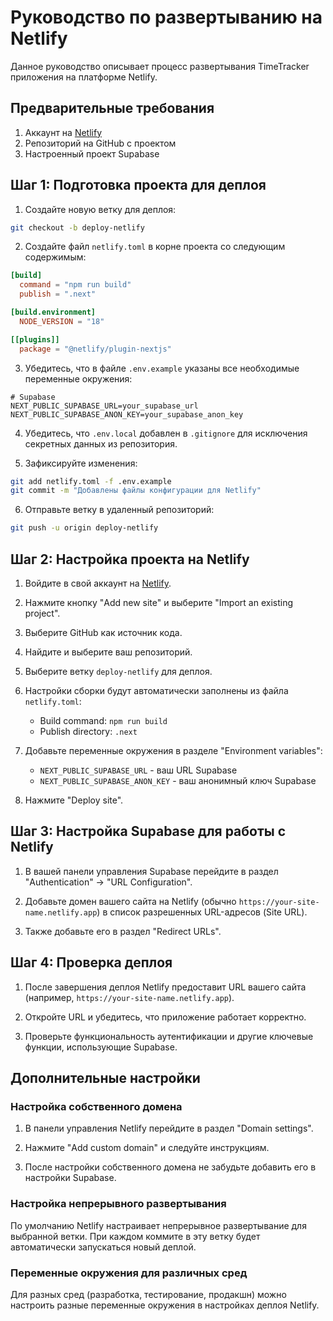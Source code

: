 # Руководство по развертыванию на Netlify

Данное руководство описывает процесс развертывания TimeTracker приложения на платформе Netlify.

## Предварительные требования

1. Аккаунт на [Netlify](https://www.netlify.com/)
2. Репозиторий на GitHub с проектом
3. Настроенный проект Supabase

## Шаг 1: Подготовка проекта для деплоя

1. Создайте новую ветку для деплоя:

```bash
git checkout -b deploy-netlify
```

2. Создайте файл `netlify.toml` в корне проекта со следующим содержимым:

```toml
[build]
  command = "npm run build"
  publish = ".next"

[build.environment] 
  NODE_VERSION = "18"

[[plugins]]
  package = "@netlify/plugin-nextjs"
```

3. Убедитесь, что в файле `.env.example` указаны все необходимые переменные окружения:

```
# Supabase
NEXT_PUBLIC_SUPABASE_URL=your_supabase_url
NEXT_PUBLIC_SUPABASE_ANON_KEY=your_supabase_anon_key
```

4. Убедитесь, что `.env.local` добавлен в `.gitignore` для исключения секретных данных из репозитория.

5. Зафиксируйте изменения:

```bash
git add netlify.toml -f .env.example
git commit -m "Добавлены файлы конфигурации для Netlify"
```

6. Отправьте ветку в удаленный репозиторий:

```bash
git push -u origin deploy-netlify
```

## Шаг 2: Настройка проекта на Netlify

1. Войдите в свой аккаунт на [Netlify](https://www.netlify.com/).

2. Нажмите кнопку "Add new site" и выберите "Import an existing project".

3. Выберите GitHub как источник кода.

4. Найдите и выберите ваш репозиторий.

5. Выберите ветку `deploy-netlify` для деплоя.

6. Настройки сборки будут автоматически заполнены из файла `netlify.toml`:
   - Build command: `npm run build`
   - Publish directory: `.next`

7. Добавьте переменные окружения в разделе "Environment variables":
   - `NEXT_PUBLIC_SUPABASE_URL` - ваш URL Supabase
   - `NEXT_PUBLIC_SUPABASE_ANON_KEY` - ваш анонимный ключ Supabase

8. Нажмите "Deploy site".

## Шаг 3: Настройка Supabase для работы с Netlify

1. В вашей панели управления Supabase перейдите в раздел "Authentication" -> "URL Configuration".

2. Добавьте домен вашего сайта на Netlify (обычно `https://your-site-name.netlify.app`) в список разрешенных URL-адресов (Site URL).

3. Также добавьте его в раздел "Redirect URLs".

## Шаг 4: Проверка деплоя

1. После завершения деплоя Netlify предоставит URL вашего сайта (например, `https://your-site-name.netlify.app`).

2. Откройте URL и убедитесь, что приложение работает корректно.

3. Проверьте функциональность аутентификации и другие ключевые функции, использующие Supabase.

## Дополнительные настройки

### Настройка собственного домена

1. В панели управления Netlify перейдите в раздел "Domain settings".

2. Нажмите "Add custom domain" и следуйте инструкциям.

3. После настройки собственного домена не забудьте добавить его в настройки Supabase.

### Настройка непрерывного развертывания

По умолчанию Netlify настраивает непрерывное развертывание для выбранной ветки. При каждом коммите в эту ветку будет автоматически запускаться новый деплой.

### Переменные окружения для различных сред

Для разных сред (разработка, тестирование, продакшн) можно настроить разные переменные окружения в настройках деплоя Netlify. 